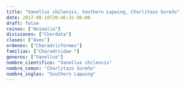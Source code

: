 ```yaml
---
title: "Vanellus chilensis, Southern Lapwing, Chorlitazo Sureño"
date: 2017-08-18T20:46:32-06:00
draft: false
reinos: ["Animalia"]
divisiones: ["Chordata"]
clases: ["Aves"]
ordenes: ["Charadriiformes"]
familias: ["Charadriidae "]
generos: ["Vanellus"]
nombre_cientifico: "Vanellus chilensis"
nombre_comun: "Chorlitazo Sureño"
nombre_ingles: "Southern Lapwing"
---
```

